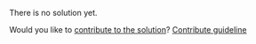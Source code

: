 
There is no solution yet.

Would you like to [contribute to the solution](https://github.com/BFEdev/BFE.dev-solutions/blob/main/problem/create-a-browser-history_en.md)? [Contribute guideline](https://github.com/BFEdev/BFE.dev-solutions#how-to-contribute)
